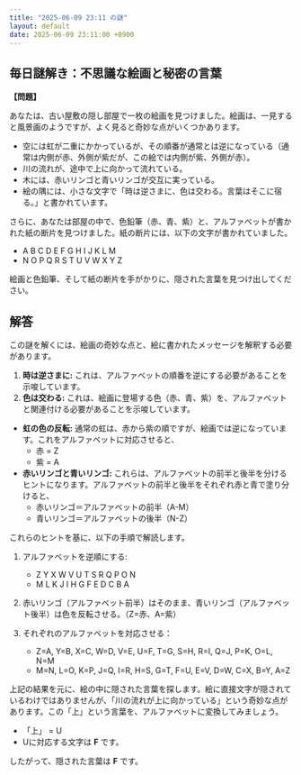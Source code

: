 ```yaml
---
title: "2025-06-09 23:11 の謎"
layout: default
date: 2025-06-09 23:11:00 +0900
---
```

## 毎日謎解き：不思議な絵画と秘密の言葉

**【問題】**

あなたは、古い屋敷の隠し部屋で一枚の絵画を見つけました。絵画は、一見すると風景画のようですが、よく見ると奇妙な点がいくつかあります。

*   空には虹が二重にかかっているが、その順番が通常とは逆になっている（通常は内側が赤、外側が紫だが、この絵では内側が紫、外側が赤）。
*   川の流れが、途中で上に向かって流れている。
*   木には、赤いリンゴと青いリンゴが交互に実っている。
*   絵の隅には、小さな文字で「時は逆さまに、色は交わる。言葉はそこに宿る。」と書かれています。

さらに、あなたは部屋の中で、色鉛筆（赤、青、紫）と、アルファベットが書かれた紙の断片を見つけました。紙の断片には、以下の文字が書かれていました。

*   A B C D E F G H I J K L M
*   N O P Q R S T U V W X Y Z

絵画と色鉛筆、そして紙の断片を手がかりに、隠された言葉を見つけ出してください。

## 解答

この謎を解くには、絵画の奇妙な点と、絵に書かれたメッセージを解釈する必要があります。

1.  **時は逆さまに:** これは、アルファベットの順番を逆にする必要があることを示唆しています。
2.  **色は交わる:** これは、絵画に登場する色（赤、青、紫）を、アルファベットと関連付ける必要があることを示唆しています。

*   **虹の色の反転:** 通常の虹は、赤から紫の順ですが、絵画では逆になっています。これをアルファベットに対応させると、
    *   赤 = Z
    *   紫 = A
*   **赤いリンゴと青いリンゴ:** これらは、アルファベットの前半と後半を分けるヒントになります。アルファベットの前半と後半をそれぞれ赤と青で塗り分けると、
    *   赤いリンゴ＝アルファベットの前半（A-M）
    *   青いリンゴ＝アルファベットの後半（N-Z）

これらのヒントを基に、以下の手順で解読します。

1.  アルファベットを逆順にする:
    *   Z Y X W V U T S R Q P O N
    *   M L K J I H G F E D C B A
2.  赤いリンゴ（アルファベット前半）はそのまま、青いリンゴ（アルファベット後半）は色を反転させる。（Z=赤、A=紫）

3.  それぞれのアルファベットを対応させる：
    *   Z=A, Y=B, X=C, W=D, V=E, U=F, T=G, S=H, R=I, Q=J, P=K, O=L, N=M
    *   M=N, L=O, K=P, J=Q, I=R, H=S, G=T, F=U, E=V, D=W, C=X, B=Y, A=Z

上記の結果を元に、絵の中に隠された言葉を探します。絵に直接文字が隠されているわけではありませんが、「川の流れが上に向かっている」という奇妙な点があります。この「上」という言葉を、アルファベットに変換してみましょう。

*   「上」 = U
*   Uに対応する文字は **F** です。

したがって、隠された言葉は **F** です。
